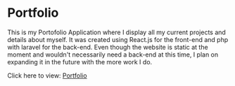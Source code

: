 # Portfolio

This is my Portofolio Application where I display all my current projects and details about myself. It was created using React.js for the front-end and php with laravel for the back-end. Even though the website is static at the moment and wouldn't necessarily need a back-end at this time, I plan on expanding it in the future with the more work I do.

Click here to view: [Portfolio](http://sbs-portfolio.herokuapp.com/) 

